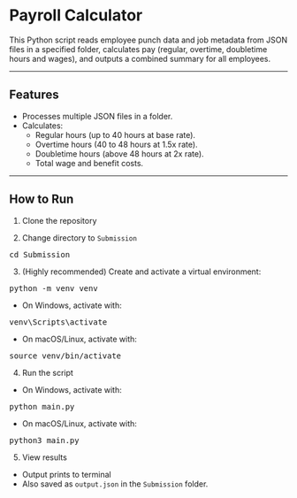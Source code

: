 # Payroll Calculator

This Python script reads employee punch data and job metadata from JSON files in a specified folder, calculates pay (regular, overtime, doubletime hours and wages), and outputs a combined summary for all employees.

---

## Features

- Processes multiple JSON files in a folder.
- Calculates:
  - Regular hours (up to 40 hours at base rate).
  - Overtime hours (40 to 48 hours at 1.5x rate).
  - Doubletime hours (above 48 hours at 2x rate).
  - Total wage and benefit costs.

---

## How to Run

1. Clone the repository

2. Change directory to `Submission`

<pre>
cd Submission
</pre>

3. (Highly recommended) Create and activate a virtual environment:

<pre>
python -m venv venv
</pre>

- On Windows, activate with:

<pre>
venv\Scripts\activate
</pre>

- On macOS/Linux, activate with:

<pre>
source venv/bin/activate
</pre>

4. Run the script

- On Windows, activate with:

<pre>
python main.py
</pre>

- On macOS/Linux, activate with:

<pre>
python3 main.py
</pre>

5. View results

- Output prints to terminal
- Also saved as `output.json` in the `Submission` folder.
